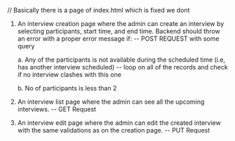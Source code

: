 // Basically there is a page of index.html which is fixed we dont

1. An interview creation page where the admin can create an interview by selecting participants, start time, and end time. Backend should throw an error with a proper error message if:                -- POST REQUEST  with some query

    a. Any of the participants is not available during the scheduled time (i.e, has another interview scheduled) -- loop on all of the records and check if no 
                                                                                                                    interview clashes with this one

    b. No of participants is less than 2 


2. An interview list page where the admin can see all the upcoming interviews.  -- GET Request

3. An interview edit page where the admin can edit the created interview with the same validations as on the creation page. -- PUT Request
